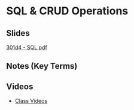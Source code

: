 # SQL & CRUD Operations

## Slides

[301d4 - SQL.pdf](https://github.com/codefellows/seattle-301d4/files/271789/301d4.-.SQL.pdf)

##  Notes (Key Terms)

## Videos
- [Class Videos](https://www.youtube.com/watch?v=HgbmMgGh3vo&list=PLVngfM2hsbi8gIVLWmnvSc975LAPYInrA&index=25)
